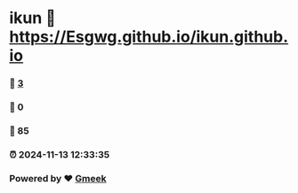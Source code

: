 # ikun :link: https://Esgwg.github.io/ikun.github.io 
### :page_facing_up: [3](https://Esgwg.github.io/ikun.github.io/tag.html) 
### :speech_balloon: 0 
### :hibiscus: 85 
### :alarm_clock: 2024-11-13 12:33:35 
### Powered by :heart: [Gmeek](https://github.com/Meekdai/Gmeek)
